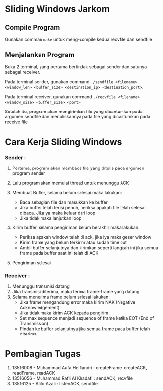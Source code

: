 # Sliding Windows Jarkom


## Compile Program

Gunakan comman `make` untuk meng-compile kedua recvfile dan sendfile

## Menjalankan Program

Buka 2 terminal, yang pertama bertindak sebagai sender dan satunya sebagai receiver.

Pada terminal sender, gunakan command `./sendfile <filename> <window_len> <buffer_size> <destination_ip> <destination_port>`.

Pada terminal receiver, gunakan command `./recvfile <filename> <window_size> <buffer_size> <port>`.

Setelah itu, program akan mengirimkan file yang dicantumkan pada argumen sendfile dan menuliskannya pada file yang dicantumkan pada receive file


# Cara Kerja Sliding Windows

### Sender :

1. Pertama, program akan membaca file yang ditulis pada argumen program sender
2. Lalu program akan memulai thread untuk menunggu ACK
3. Membuat Buffer, selama belum selesai maka lakukan:
	- Baca sebagian file dan masukkan ke buffer
	- Jika buffer telah terisi penuh, periksa apakah file telah selesai dibaca. Jika ya maka keluar dari loop
	- Jika tidak maka lanjutkan loop

4. Kirim buffer, selama pengiriman belum berakhir maka lakukan:
	- Periksa apakah window telah di ack, jika iya maka geser window
	- Kirim frame yang belum terkirim atau sudah time out
	- Ambil buffer selanjutnya dan kirimkan seperti langkah ini jika semua frame pada buffer saat ini telah di ACK
5. Pengiriman selesai

  

### Receiver :
1. Menunggu transmisi datang
2. Jika transmisi diterima, maka terima frame-frame yang datang
3. Selama menerima frame belum selesai lakukan:
	- Jika frame mengandung error maka kirim NAK (Negative Acknowledgement)
	- Jika tidak maka kirim ACK kepada pengirim
	- Set max sequence menjadi sequence of frame ketika EOT (End of Transmission)
	- Pindah ke buffer selanjutnya jika semua frame pada buffer telah diterima



# Pembagian Tugas

1. 13516008 - Muhammad Aufa Helfiandri : createFrame, createACK, readFrame, readACK
2. 13516056 - Muhammad Rafli Al Khadafi : sendACK, recvfile
3. 13516125 - Aldo Azali : listenACK, sendfile
